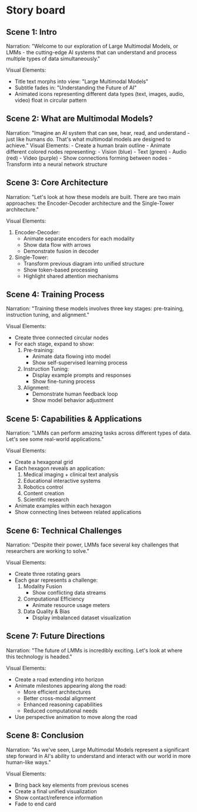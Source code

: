 # Story board

## Scene 1: Intro

Narration: "Welcome to our exploration of Large Multimodal Models, or LMMs - the cutting-edge AI systems that can understand and process multiple types of data simultaneously."

Visual Elements:

- Title text morphs into view: "Large Multimodal Models"
- Subtitle fades in: "Understanding the Future of AI"
- Animated icons representing different data types (text, images, audio, video) float in circular pattern

## Scene 2: What are Multimodal Models?

Narration: "Imagine an AI system that can see, hear, read, and understand - just like humans do. That's what multimodal models are designed to achieve." Visual Elements: - Create a human brain outline - Animate different colored nodes representing: - Vision (blue) - Text (green) - Audio (red) - Video (purple) - Show connections forming between nodes - Transform into a neural network structure

## Scene 3: Core Architecture

Narration: "Let's look at how these models are built. There are two main approaches: the Encoder-Decoder architecture and the Single-Tower architecture."

Visual Elements:

1. Encoder-Decoder:
   - Animate separate encoders for each modality
   - Show data flow with arrows
   - Demonstrate fusion in decoder
2. Single-Tower:
   - Transform previous diagram into unified structure
   - Show token-based processing
   - Highlight shared attention mechanisms

## Scene 4: Training Process

Narration: "Training these models involves three key stages: pre-training, instruction tuning, and alignment."

Visual Elements:

- Create three connected circular nodes
- For each stage, expand to show:
  1. Pre-training:
     - Animate data flowing into model
     - Show self-supervised learning process
  2. Instruction Tuning:
     - Display example prompts and responses
     - Show fine-tuning process
  3. Alignment:
     - Demonstrate human feedback loop
     - Show model behavior adjustment

## Scene 5: Capabilities & Applications

Narration: "LMMs can perform amazing tasks across different types of data. Let's see some real-world applications."

Visual Elements:

- Create a hexagonal grid
- Each hexagon reveals an application:
  1. Medical imaging + clinical text analysis
  2. Educational interactive systems
  3. Robotics control
  4. Content creation
  5. Scientific research
- Animate examples within each hexagon
- Show connecting lines between related applications

## Scene 6: Technical Challenges

Narration: "Despite their power, LMMs face several key challenges that researchers are working to solve."

Visual Elements:

- Create three rotating gears
- Each gear represents a challenge:
  1. Modality Fusion
     - Show conflicting data streams
  2. Computational Efficiency
     - Animate resource usage meters
  3. Data Quality & Bias
     - Display imbalanced dataset visualization

## Scene 7: Future Directions

Narration: "The future of LMMs is incredibly exciting. Let's look at where this technology is headed."

Visual Elements:

- Create a road extending into horizon
- Animate milestones appearing along the road:
  - More efficient architectures
  - Better cross-modal alignment
  - Enhanced reasoning capabilities
  - Reduced computational needs
- Use perspective animation to move along the road

## Scene 8: Conclusion

Narration: "As we've seen, Large Multimodal Models represent a significant step forward in AI's ability to understand and interact with our world in more human-like ways."

Visual Elements:

- Bring back key elements from previous scenes
- Create a final unified visualization
- Show contact/reference information
- Fade to end card
